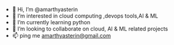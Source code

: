 - 👋 Hi, I’m @amarthyasterin
- 👀 I’m interested in cloud computing ,devops tools,AI & ML
- 🌱 I’m currently learning python
- 💞️ I’m looking to collaborate on cloud, AI & ML related projects
- 📫 ping me amarthyasterin@gmail.com

<!---
amarthyasterin/amarthyasterin is a ✨ special ✨ repository because its `README.md` (this file) appears on your GitHub profile.
You can click the Preview link to take a look at your changes.
--->
